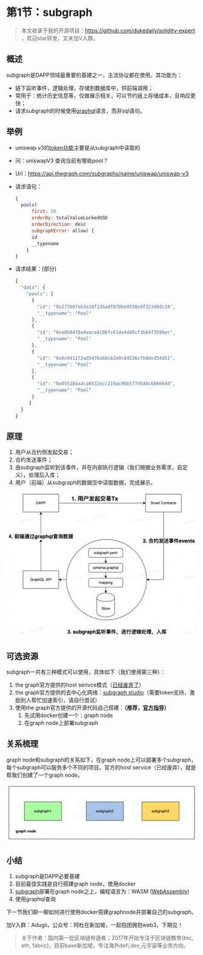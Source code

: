 # 第1节：subgraph

>  本文收录于我的开源项目：https://github.com/dukedaily/solidity-expert ，欢迎star转发，文末加V入群。



## 概述

subgraph是DAPP领域最重要的基建之一，主流协议都在使用，其功能为：

- 链下监听事件，逻辑处理，存储到数据库中，供前端调用；
- 常用于：统计历史信息等，仅做展示相关，可以节约链上存储成本，且响应更快；
- 请求subgraph的时候使用[graphql](https://thegraph.com/docs/en/querying/graphql-api/)语言，而非sql语句。



## 举例

- uniswap v3的[token功能](https://info.uniswap.org/#/tokens)主要是从subgraph中读取的

- 问：uniswapV3 查询当前有哪些pool？

- Url：https://api.thegraph.com/subgraphs/name/uniswap/uniswap-v3

- 请求语句：

  ```js
  {
    pools(
        first: 50 
        orderBy: totalValueLockedUSD 
        orderDirection: desc  
        subgraphError: allow) {    
        id    
        __typename  
      }
  }
  ```

- 请求结果：(部分)

  ```js
  {
    "data": {
      "pools": [
        {
          "id": "0x277667eb3e34f134adf870be9550e9f323d0dc24",
          "__typename": "Pool"
        },
        {
          "id": "0xa850478adaace4c08fc61de44d8cf3b64f359bec",
          "__typename": "Pool"
        },
        {
          "id": "0x8c0411f2ad5470a66cb2e9c64536cfb8dcd54d51",
          "__typename": "Pool"
        },
        {
          "id": "0x055284a4ca6532ecc219ac06b577d540c686669d",
          "__typename": "Pool"
        }
       ]
    }
  }
  ```



## 原理

1. 用户从合约侧发起交易；
2. 合约发送事件；
3. 由subgraph监听到该事件，并在内部执行逻辑（我们根据业务需求，自定义），处理后入库；
4. 用户（前端）从subgraph的数据空中读取数据，完成展示。

![subgraph流程图](assets/subgraph流程图.jpg)



## 可选资源

subgraph一共有三种模式可以使用，具体如下（我们使用第三种）：

1. the graph官方提供的host serivce模式（[已经废弃了](https://thegraph.com/blog/sunsetting-hosted-service/)）
2. the graph官方提供的去中心化网络：[subgraph studio](https://thegraph.com/docs/en/deploying/subgraph-studio/)（需要token支持，激励别人帮忙加速索引，请自行尝试）
3. 使用the graph官方提供的开源代码自己搭建：**（推荐，[官方指导](https://thegraph.academy/developers/local-development/)）**
   1. 先试用docker创建一个：graph node
   2. 在graph node上部署subgraph



## 关系梳理

graph node和subgraph的关系如下，在graph node上可以部署多个subgraph，每个subgraph可以服务多个不同的项目。官方的host service（已经废弃），就是帮我们创建了一个graph node。

![graphnode](assets/graphnode.jpg)



## 小结

1. subgraph是DAPP必要基建
2. 目前最佳实践是自行搭建graph node，使用docker
3. [subgraph](https://thegraph.com/docs/en/developing/creating-a-subgraph/)部署在graph node之上，编程语言为：WASM ([WebAssembly](https://webassembly.org/))
4. 使用graphql查询





下一节我们聊一聊如何进行使用docker搭建graphnode并部署自己的subgraph。



加V入群：Adugii，公众号：阿杜在新加坡，一起抱团拥抱web3，下期见！



> 关于作者：国内第一批区块链布道者；2017年开始专注于区块链教育(btc, eth, fabric)，目前base新加坡，专注海外defi,dex,元宇宙等业务方向。
